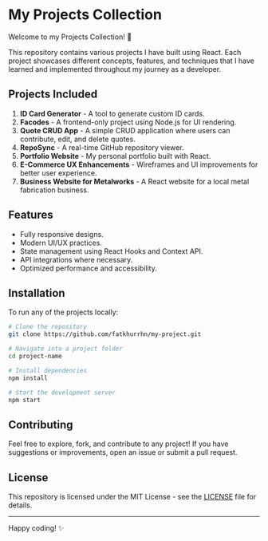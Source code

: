 # My Projects Collection

Welcome to my Projects Collection! 🚀

This repository contains various projects I have built using React. Each project showcases different concepts, features, and techniques that I have learned and implemented throughout my journey as a developer.

## Projects Included

1. **ID Card Generator** - A tool to generate custom ID cards.
2. **Facodes** - A frontend-only project using Node.js for UI rendering.
3. **Quote CRUD App** - A simple CRUD application where users can contribute, edit, and delete quotes.
4. **RepoSync** - A real-time GitHub repository viewer.
5. **Portfolio Website** - My personal portfolio built with React.
6. **E-Commerce UX Enhancements** - Wireframes and UI improvements for better user experience.
7. **Business Website for Metalworks** - A React website for a local metal fabrication business.

## Features
- Fully responsive designs.
- Modern UI/UX practices.
- State management using React Hooks and Context API.
- API integrations where necessary.
- Optimized performance and accessibility.

## Installation
To run any of the projects locally:

```sh
# Clone the repository
git clone https://github.com/fatkhurrhn/my-project.git

# Navigate into a project folder
cd project-name

# Install dependencies
npm install

# Start the development server
npm start
```

## Contributing
Feel free to explore, fork, and contribute to any project! If you have suggestions or improvements, open an issue or submit a pull request.

## License
This repository is licensed under the MIT License - see the [LICENSE](LICENSE) file for details.

---
Happy coding! ✨
